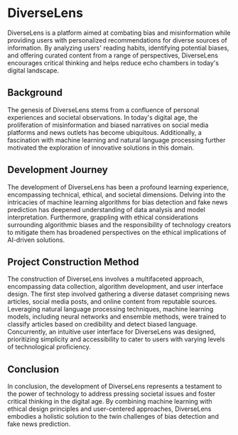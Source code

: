 # DiverseLens

DiverseLens is a platform aimed at combating bias and misinformation while providing users with personalized recommendations for diverse sources of information. By analyzing users' reading habits, identifying potential biases, and offering curated content from a range of perspectives, DiverseLens encourages critical thinking and helps reduce echo chambers in today's digital landscape.

## Background

The genesis of DiverseLens stems from a confluence of personal experiences and societal observations. In today's digital age, the proliferation of misinformation and biased narratives on social media platforms and news outlets has become ubiquitous. Additionally, a fascination with machine learning and natural language processing further motivated the exploration of innovative solutions in this domain.

## Development Journey

The development of DiverseLens has been a profound learning experience, encompassing technical, ethical, and societal dimensions. Delving into the intricacies of machine learning algorithms for bias detection and fake news prediction has deepened understanding of data analysis and model interpretation. Furthermore, grappling with ethical considerations surrounding algorithmic biases and the responsibility of technology creators to mitigate them has broadened perspectives on the ethical implications of AI-driven solutions.

## Project Construction Method

The construction of DiverseLens involves a multifaceted approach, encompassing data collection, algorithm development, and user interface design. The first step involved gathering a diverse dataset comprising news articles, social media posts, and online content from reputable sources. Leveraging natural language processing techniques, machine learning models, including neural networks and ensemble methods, were trained to classify articles based on credibility and detect biased language. Concurrently, an intuitive user interface for DiverseLens was designed, prioritizing simplicity and accessibility to cater to users with varying levels of technological proficiency.

## Conclusion

In conclusion, the development of DiverseLens represents a testament to the power of technology to address pressing societal issues and foster critical thinking in the digital age. By combining machine learning with ethical design principles and user-centered approaches, DiverseLens embodies a holistic solution to the twin challenges of bias detection and fake news prediction.